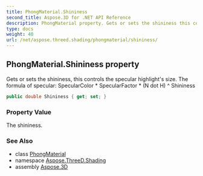 ```yaml
---
title: PhongMaterial.Shininess
second_title: Aspose.3D for .NET API Reference
description: PhongMaterial property. Gets or sets the shininess this controls the specular highlights size. The formula of specular SpecularColor  SpecularFactor  N dot H  Shininess
type: docs
weight: 40
url: /net/aspose.threed.shading/phongmaterial/shininess/
---
```

## PhongMaterial.Shininess property

Gets or sets the shininess, this controls the specular highlight's size. The formula of specular: SpecularColor * SpecularFactor * (N dot H) ^ Shininess

```csharp
public double Shininess { get; set; }
```

### Property Value

The shininess.

### See Also

* class [PhongMaterial](../)
* namespace [Aspose.ThreeD.Shading](../../../aspose.threed.shading/)
* assembly [Aspose.3D](../../../)



